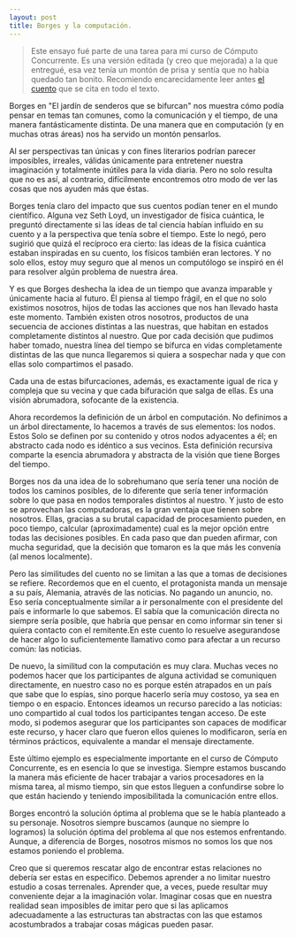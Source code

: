 ```yaml
---
layout: post
title: Borges y la computación.
---
```


> Este ensayo fué parte de una tarea para mi curso de Cómputo Concurrente.
> Es una versión editada (y creo que mejorada) a la que entregué, esa vez tenía un montón de prisa y sentía que no habia quedado tan bonito.
> Recomiendo encarecidamente leer antes [el cuento](https://www.literatura.us/borges/jardin.html "El jardín de senderos que se bifurcan") que se cita en todo el texto.

Borges en "El jardín de senderos que se bifurcan" nos muestra cómo podía pensar en temas tan comunes, como la comunicación y el tiempo, de una manera fantásticamente distinta.
De una manera que en computación (y en muchas otras áreas) nos ha servido un montón pensarlos.

Al ser perspectivas tan únicas y con fines literarios podrían parecer imposibles, irreales, válidas únicamente para entretener nuestra imaginación y totalmente inútiles para la vida diaria. Pero no solo resulta que no es así, al contrario, difícilmente encontremos otro modo de ver las cosas que nos ayuden más que éstas.

Borges tenía claro del impacto que sus cuentos podían tener en el mundo científico. Alguna vez Seth Loyd, un investigador de física cuántica, le preguntó
directamente si las ídeas de tal ciencia habían influido en su cuento y a la perspectiva que tenía sobre el tiempo. Este lo negó, pero sugirió
que quizá el recíproco era cierto: las ideas de la física cuántica estaban inspiradas en su cuento, los físicos también eran lectores. Y no solo ellos, estoy muy seguro que al menos un computólogo se inspiró en él para resolver algún problema de nuestra área.

Y es que Borges deshecha la idea de un tiempo que avanza imparable y únicamente hacia al futuro. Él piensa al tiempo frágil, en el que no
solo existimos nosotros, hijos de todas las acciones que nos han llevado hasta este momento. También existen otros nosotros, productos
de una secuencia de acciones distintas a las nuestras, que habitan en estados completamente distintos al nuestro. Que por cada decisión
que pudimos haber tomado, nuestra línea del tiempo se bifurca en vidas completamente distintas de las que nunca llegaremos si quiera a sospechar nada y que con ellas solo compartimos el pasado.

Cada una de estas bifurcaciones, además, es exactamente igual de rica y compleja que su vecina y que cada bifuración que salga de ellas. Es una visión abrumadora, sofocante de la existencia.

Ahora recordemos la definición de un árbol en computación. No definimos a un árbol directamente, lo hacemos a través de sus elementos: los nodos. Estos
Solo se definen por su contenido y otros nodos adyacentes a él; en abstracto cada nodo es idéntico a sus vecinos. Esta definición recursiva comparte la esencia abrumadora y abstracta de la visión que tiene Borges del tiempo.

Borges nos da una idea de lo sobrehumano que sería tener una noción de todos los caminos posibles, de lo diferente que sería tener información
sobre lo que pasa en nodos temporales distintos al nuestro. Y justo de esto se aprovechan las computadoras, es la gran ventaja que tienen sobre
nosotros. Ellas, gracias a su brutal capacidad de procesamiento pueden, en poco tiempo, calcular (aproximadamente) cual es la mejor
opción entre todas las decisiones posibles. En cada paso que dan pueden afirmar, con mucha seguridad, que la decisión que tomaron es
la que más les convenía (al menos localmente).

Pero las similitudes del cuento no se limitan a las que a tomas de decisiones se refiere. Recordemos que en el cuento, el protagonista manda un mensaje a su país, Alemania,
através de las noticias. No pagando un anuncio, no. Eso sería conceptualmente similar a ir personalmente con el presidente del país e informarle lo que sabemos.
El sabía que la comunicación directa no siempre sería posible, que habría que pensar en como informar sin tener si quiera contacto con el remitente.En este cuento lo resuelve asegurandose de hacer algo lo suficientemente llamativo como para afectar a un recurso común: las noticias.

De nuevo, la similitud con la computación es muy clara. Muchas veces no podemos hacer que los participantes de alguna actividad se comuniquen directamente, en nuestro
caso no es porque estén atrapados en un país que sabe que lo espías, sino porque hacerlo sería muy costoso, ya sea en tiempo o en espacio. Entonces ideamos un recurso parecido a las noticias: uno compartido al cual todos los participantes tengan acceso. De este modo, si podemos asegurar que los participantes son capaces de modificar este recurso, y hacer
claro que fueron ellos quienes lo modificaron, sería en términos prácticos, equivalente a mandar el mensaje directamente.

Este último ejemplo es especialmente importante en el curso de Cómputo Concurrente, es en esencia lo que se investiga. Siempre estamos buscando la manera
más eficiente de hacer trabajar a varios procesadores en la misma tarea, al mismo tiempo, sin que estos lleguen a confundirse sobre lo que están haciendo y teniendo
imposibilitada la comunicación entre ellos.

Borges encontró la solución óptima al problema que se le había planteado a su personaje. Nosotros siempre buscamos (aunque no siempre lo logramos) la solución óptima del problema al que nos estemos
enfrentando. Aunque, a diferencia de Borges, nosotros mismos no somos los que nos estamos poniendo el problema.

Creo que si queremos rescatar algo de encontrar estas relaciones no debería ser estas en específico. Debemos aprender a no limitar nuestro estudio a cosas terrenales.
Aprender que, a veces, puede resultar muy conveniente dejar a la imaginación volar. Imaginar cosas que en nuestra realidad sean imposibles de imitar pero que si las aplicamos adecuadamente a las
estructuras tan abstractas con las que estamos acostumbrados a trabajar cosas mágicas pueden pasar.

